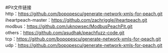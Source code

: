 #Pit文件链接  
http：https://github.com/bopopescu/generate-network-xmls-for-peach.git  
iheartpeach-master：https://github.com/zachriggle/iheartpeach.git  
modbus：https://github.com/uknowsec/ModbusPeachPit.git  
others：https://github.com/asudhak/peachfuzz-code.git  
tcp：https://github.com/bopopescu/generate-network-xmls-for-peach.git  
udp：https://github.com/bopopescu/generate-network-xmls-for-peach.git
